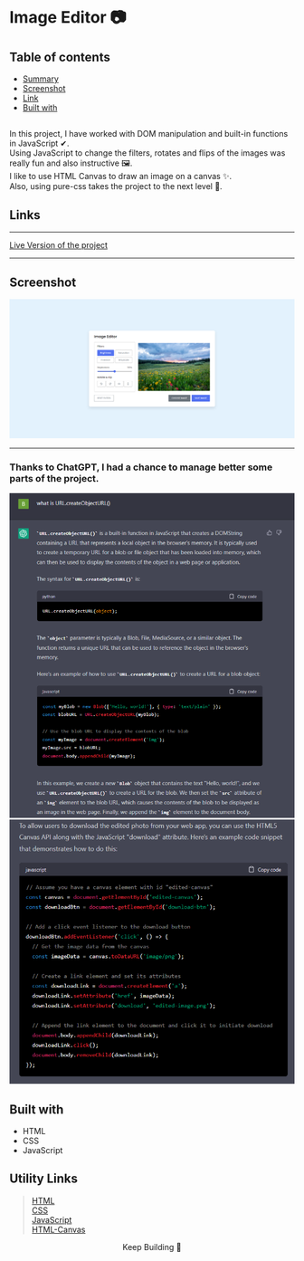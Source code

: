 # Image Editor 📷

## Table of contents

- [Summary](#summary)
- [Screenshot](#screenshot)
- [Link](#links)
- [Built with](#built-with)

##

In this project, I have worked with DOM manipulation and built-in functions in JavaScript ✔.  
Using JavaScript to change the filters, rotates and flips of the images was really fun and also instructive 🖼.  
I like to use HTML Canvas to draw an image on a canvas ✨.  
Also, using pure-css takes the project to the next level 🚀.

## Links

<hr>
<a href="https://birkan-dogan.github.io/imageEditor/">Live Version of the project</a>
<hr>

## Screenshot

<p align="center">
<a href="https://birkan-dogan.github.io/imageEditor/"><img  src="./img/imageEditor.png" alt="Birkan Dogan"></a>
</p>

<hr>

### Thanks to ChatGPT, I had a chance to manage better some parts of the project.

<img  src="./img/URL.createObjectURL.png" alt="Birkan Dogan">  
<img  src="./img/canvas.png" alt="Birkan Dogan">

## Built with

- HTML
- CSS
- JavaScript

## Utility Links

> [HTML](https://www.w3schools.com/html/default.asp)  
> [CSS](https://www.w3schools.com/css/default.asp)  
> [JavaScript](https://developer.mozilla.org/en-US/docs/Web/JavaScript)  
> [HTML-Canvas](https://www.w3schools.com/graphics/canvas_intro.asp)

<center> Keep Building 🚀</center>
